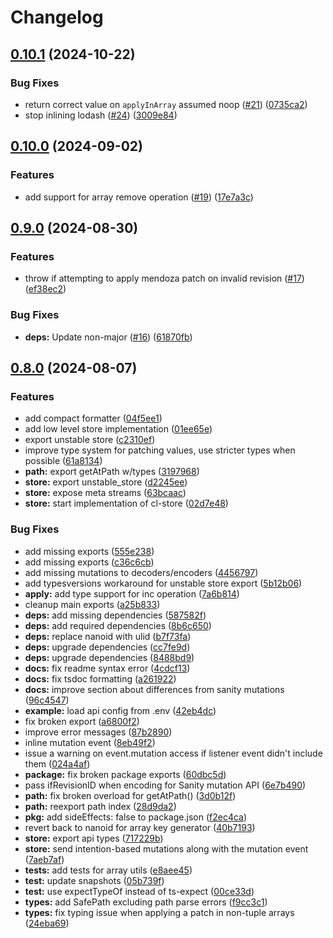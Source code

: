 # Changelog

## [0.10.1](https://github.com/sanity-io/mutate/compare/mutate-v0.10.0...mutate-v0.10.1) (2024-10-22)


### Bug Fixes

* return correct value on `applyInArray` assumed noop ([#21](https://github.com/sanity-io/mutate/issues/21)) ([0735ca2](https://github.com/sanity-io/mutate/commit/0735ca255826055f224dbf1c6fe584f2d2ca4a70))
* stop inlining lodash ([#24](https://github.com/sanity-io/mutate/issues/24)) ([3009e84](https://github.com/sanity-io/mutate/commit/3009e84e9a41f9fee31ba318bd5f85606e64e324))

## [0.10.0](https://github.com/sanity-io/mutate/compare/mutate-v0.9.0...mutate-v0.10.0) (2024-09-02)


### Features

* add support for array remove operation ([#19](https://github.com/sanity-io/mutate/issues/19)) ([17e7a3c](https://github.com/sanity-io/mutate/commit/17e7a3c1a37558a3aceb7bcb1630f0dde51749a1))

## [0.9.0](https://github.com/sanity-io/mutate/compare/mutate-v0.8.0...mutate-v0.9.0) (2024-08-30)


### Features

* throw if attempting to apply mendoza patch on invalid revision ([#17](https://github.com/sanity-io/mutate/issues/17)) ([ef38ec2](https://github.com/sanity-io/mutate/commit/ef38ec2a128353528f410e839005b109e8e85c9e))


### Bug Fixes

* **deps:** Update non-major ([#16](https://github.com/sanity-io/mutate/issues/16)) ([61870fb](https://github.com/sanity-io/mutate/commit/61870fbd9353e5d3db52d90dfffcc1f2e4e6c996))

## [0.8.0](https://github.com/sanity-io/mutate/compare/mutate-v0.7.1...mutate-v0.8.0) (2024-08-07)


### Features

* add compact formatter ([04f5ee1](https://github.com/sanity-io/mutate/commit/04f5ee10faf7fac891b01d7577907ffc6bfd47cd))
* add low level store implementation ([01ee65e](https://github.com/sanity-io/mutate/commit/01ee65ef39d09f89b7cc63fc094e5c3f384217c1))
* export unstable store ([c2310ef](https://github.com/sanity-io/mutate/commit/c2310ef559f65ba8579f4923086032f83bc5eab7))
* improve type system for patching values, use stricter types when possible ([61a8134](https://github.com/sanity-io/mutate/commit/61a81340f1c45a60dd007dea09ddc330c4cb94f4))
* **path:** export getAtPath w/types ([3197968](https://github.com/sanity-io/mutate/commit/31979684615995dc01e227cbd9f6ffe2add60c82))
* **store:** export unstable_store ([d2245ee](https://github.com/sanity-io/mutate/commit/d2245ee8615d24ccbafe22395033a6cd21965172))
* **store:** expose meta streams ([63bcaac](https://github.com/sanity-io/mutate/commit/63bcaac938d6bb01195346c5acc8e756e7cfde41))
* **store:** start implementation of cl-store ([02d7e48](https://github.com/sanity-io/mutate/commit/02d7e485e48bdfd59d51ebf12c36762e45b35b60))


### Bug Fixes

* add missing exports ([555e238](https://github.com/sanity-io/mutate/commit/555e238736ff67892452db71d480cd0a744a5f39))
* add missing exports ([c36c6cb](https://github.com/sanity-io/mutate/commit/c36c6cb9a46886cf1f60a218c38f03a921d2e486))
* add missing mutations to decoders/encoders ([4456797](https://github.com/sanity-io/mutate/commit/4456797b4cf0daf278fec6c11d46856fecbfb47c))
* add typesversions workaround for unstable store export ([5b12b06](https://github.com/sanity-io/mutate/commit/5b12b06c6815197ae069b6660708cb5b2fb7997c))
* **apply:** add type support for inc operation ([7a6b814](https://github.com/sanity-io/mutate/commit/7a6b814f98040a4d091c9f6c852df8a3be920bec))
* cleanup main exports ([a25b833](https://github.com/sanity-io/mutate/commit/a25b833678da6e8a453c4bfaf514e000f0491336))
* **deps:** add missing dependencies ([587582f](https://github.com/sanity-io/mutate/commit/587582f1a69058d0b9bff0f0362a61e2cc2dfbd0))
* **deps:** add required dependencies ([8b6c650](https://github.com/sanity-io/mutate/commit/8b6c65030ed2a323b6500ed1417e2816cc49f204))
* **deps:** replace nanoid with ulid ([b7f73fa](https://github.com/sanity-io/mutate/commit/b7f73face04fe02b35c06ae48d606d65b6bf2ec1))
* **deps:** upgrade dependencies ([cc7fe9d](https://github.com/sanity-io/mutate/commit/cc7fe9d9dade62936326c529c3f9413f7ec87db2))
* **deps:** upgrade dependencies ([8488bd9](https://github.com/sanity-io/mutate/commit/8488bd91bffa9a7a4387a9ed1840a895a684f945))
* **docs:** fix readme syntax error ([4cdcf13](https://github.com/sanity-io/mutate/commit/4cdcf134d500390e7f03e2198af8445b8797215a))
* **docs:** fix tsdoc formatting ([a261922](https://github.com/sanity-io/mutate/commit/a261922c7dadef2d790dfba4502aee94e74ed2fd))
* **docs:** improve section about differences from sanity mutations ([96c4547](https://github.com/sanity-io/mutate/commit/96c4547c6e4f19db78cd051e32c57243938b0449))
* **example:** load api config from .env ([42eb4dc](https://github.com/sanity-io/mutate/commit/42eb4dc9c92d263eeb92cb82a26e9397ca1364f3))
* fix broken export ([a6800f2](https://github.com/sanity-io/mutate/commit/a6800f2a5ab6876448aabda8743be8c85bd9db9f))
* improve error messages ([87b2890](https://github.com/sanity-io/mutate/commit/87b2890b0aaae1a4dfe85385b1412c8d92b12274))
* inline mutation event ([8eb49f2](https://github.com/sanity-io/mutate/commit/8eb49f224964322f7063f541160dd981efa96193))
* issue a warning on event.mutation access if listener event didn't include them ([024a4af](https://github.com/sanity-io/mutate/commit/024a4af6c78af63a80057a2157eeaa1fdaf48e0a))
* **package:** fix broken package exports ([60dbc5d](https://github.com/sanity-io/mutate/commit/60dbc5d4693e518194237b3543e93dada5ec4f3e))
* pass ifRevisionID when encoding for Sanity mutation API ([6e7b490](https://github.com/sanity-io/mutate/commit/6e7b490a1d8ac27fb7c6c205d6ad89f19fcf7599))
* **path:** fix broken overload for getAtPath() ([3d0b12f](https://github.com/sanity-io/mutate/commit/3d0b12f4ea4c576a8abd7920ae5649aee721b857))
* **path:** reexport path index ([28d9da2](https://github.com/sanity-io/mutate/commit/28d9da28b10b32093de0ad365fe4e2e6c4bdb112))
* **pkg:** add sideEffects: false to package.json ([f2ec4ca](https://github.com/sanity-io/mutate/commit/f2ec4ca4350ea5054f116701c3da8bac2ad5b007))
* revert back to nanoid for array key generator ([40b7193](https://github.com/sanity-io/mutate/commit/40b7193778f07b8f80fc609f12fdae5147ddafe4))
* **store:** export api types ([717229b](https://github.com/sanity-io/mutate/commit/717229ba3e92d3646be29039a114c31d5edc7f5d))
* **store:** send intention-based mutations along with the mutation event ([7aeb7af](https://github.com/sanity-io/mutate/commit/7aeb7aff41b5fd5f428f536d588473b6837fbb74))
* **tests:** add tests for array utils ([e8aee45](https://github.com/sanity-io/mutate/commit/e8aee45847b948c12ff0f5717a1574da99b9f8d6))
* **test:** update snapshots ([05b739f](https://github.com/sanity-io/mutate/commit/05b739f915d6231384bafcf643dc6a148de0d3a5))
* **test:** use expectTypeOf instead of ts-expect ([00ce33d](https://github.com/sanity-io/mutate/commit/00ce33d7b7d87e5ffc1532f7488d87b131d1311f))
* **types:** add SafePath excluding path parse errors ([f9cc3c1](https://github.com/sanity-io/mutate/commit/f9cc3c113a01e19e1a9c0d13eba9c3afbbbc8760))
* **types:** fix typing issue when applying a patch in non-tuple arrays ([24eba69](https://github.com/sanity-io/mutate/commit/24eba696174c2e4b04715376f04b106d039da9c0))
